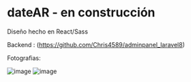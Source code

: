 # dateAR - en construcción

Diseño hecho en React/Sass

Backend : (https://github.com/Chris4589/adminpanel_laravel8)


Fotografias:

![image](https://user-images.githubusercontent.com/58378442/140834484-8c57dc96-43b2-43a7-815c-092c9d82e40d.png)
![image](https://user-images.githubusercontent.com/58378442/140834508-89d9b62a-9196-4382-8dc0-e820ebdabd73.png)

